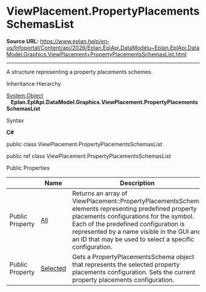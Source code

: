 # ViewPlacement.PropertyPlacementsSchemasList

**Source URL:** https://www.eplan.help/en-us/Infoportal/Content/api/2026/Eplan.EplApi.DataModelu~Eplan.EplApi.DataModel.Graphics.ViewPlacement+PropertyPlacementsSchemasList.html

---

A structure representing a property placements schemes.

Inheritance Hierarchy

[System.Object](#)  
   **Eplan.EplApi.DataModel.Graphics.ViewPlacement.PropertyPlacementsSchemasList**

Syntax

**C#**



public class ViewPlacement.PropertyPlacementsSchemasList

public ref class ViewPlacement.PropertyPlacementsSchemasList

Public Properties

|  | Name | Description |
| --- | --- | --- |
| Public Property | [All](Eplan.EplApi.DataModelu~Eplan.EplApi.DataModel.Graphics.ViewPlacement+PropertyPlacementsSchemasList~All.html) | Returns an array of ViewPlacement::PropertyPlacementsSchema elements representing predefined property placements configurations for the symbol. Each of the predefined configuration is represented by a name visible in the GUI and an ID that may be used to select a specific configuration. |
| Public Property | [Selected](Eplan.EplApi.DataModelu~Eplan.EplApi.DataModel.Graphics.ViewPlacement+PropertyPlacementsSchemasList~Selected.html) | Gets a PropertyPlacementsSchema object that represents the selected property placements configuration. Sets the current property placements configuration. |


